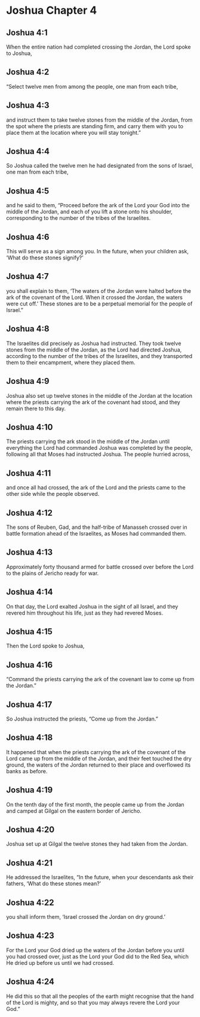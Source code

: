 # Joshua Chapter 4

## Joshua 4:1
When the entire nation had completed crossing the Jordan, the Lord spoke to Joshua,

## Joshua 4:2
“Select twelve men from among the people, one man from each tribe,

## Joshua 4:3
and instruct them to take twelve stones from the middle of the Jordan, from the spot where the priests are standing firm, and carry them with you to place them at the location where you will stay tonight.”

## Joshua 4:4
So Joshua called the twelve men he had designated from the sons of Israel, one man from each tribe,

## Joshua 4:5
and he said to them, “Proceed before the ark of the Lord your God into the middle of the Jordan, and each of you lift a stone onto his shoulder, corresponding to the number of the tribes of the Israelites.

## Joshua 4:6
This will serve as a sign among you. In the future, when your children ask, ‘What do these stones signify?’

## Joshua 4:7
you shall explain to them, ‘The waters of the Jordan were halted before the ark of the covenant of the Lord. When it crossed the Jordan, the waters were cut off.’ These stones are to be a perpetual memorial for the people of Israel.”

## Joshua 4:8
The Israelites did precisely as Joshua had instructed. They took twelve stones from the middle of the Jordan, as the Lord had directed Joshua, according to the number of the tribes of the Israelites, and they transported them to their encampment, where they placed them.

## Joshua 4:9
Joshua also set up twelve stones in the middle of the Jordan at the location where the priests carrying the ark of the covenant had stood, and they remain there to this day.

## Joshua 4:10
The priests carrying the ark stood in the middle of the Jordan until everything the Lord had commanded Joshua was completed by the people, following all that Moses had instructed Joshua. The people hurried across,

## Joshua 4:11
and once all had crossed, the ark of the Lord and the priests came to the other side while the people observed.

## Joshua 4:12
The sons of Reuben, Gad, and the half-tribe of Manasseh crossed over in battle formation ahead of the Israelites, as Moses had commanded them.

## Joshua 4:13
Approximately forty thousand armed for battle crossed over before the Lord to the plains of Jericho ready for war.

## Joshua 4:14
On that day, the Lord exalted Joshua in the sight of all Israel, and they revered him throughout his life, just as they had revered Moses.

## Joshua 4:15
Then the Lord spoke to Joshua,

## Joshua 4:16
“Command the priests carrying the ark of the covenant law to come up from the Jordan.”

## Joshua 4:17
So Joshua instructed the priests, “Come up from the Jordan.”

## Joshua 4:18
It happened that when the priests carrying the ark of the covenant of the Lord came up from the middle of the Jordan, and their feet touched the dry ground, the waters of the Jordan returned to their place and overflowed its banks as before.

## Joshua 4:19
On the tenth day of the first month, the people came up from the Jordan and camped at Gilgal on the eastern border of Jericho.

## Joshua 4:20
Joshua set up at Gilgal the twelve stones they had taken from the Jordan.

## Joshua 4:21
He addressed the Israelites, “In the future, when your descendants ask their fathers, ‘What do these stones mean?’

## Joshua 4:22
you shall inform them, ‘Israel crossed the Jordan on dry ground.’

## Joshua 4:23
For the Lord your God dried up the waters of the Jordan before you until you had crossed over, just as the Lord your God did to the Red Sea, which He dried up before us until we had crossed.

## Joshua 4:24
He did this so that all the peoples of the earth might recognise that the hand of the Lord is mighty, and so that you may always revere the Lord your God.”
